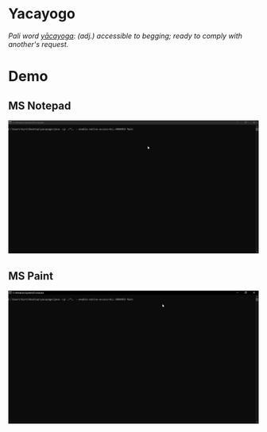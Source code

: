 # Yacayogo
*Pali word [yācayoga](https://www.wisdomlib.org/definition/yacayoga): (adj.) accessible to begging; ready to comply with another's request.*
# Demo
## MS Notepad
![Notepad Demo](demoNotepad.gif)
## MS Paint
![MS Paint Demo](demoPaint.gif)
